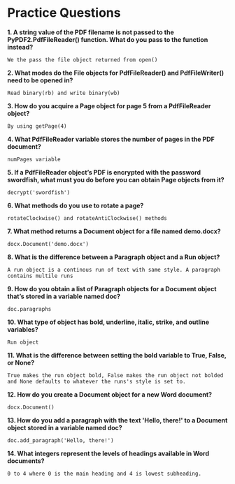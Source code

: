 # Practice Questions

**1. A string value of the PDF filename is not passed to the PyPDF2.PdfFileReader() function. What do you pass to the function instead?**

	We the pass the file object returned from open()

**2. What modes do the File objects for PdfFileReader() and PdfFileWriter() need to be opened in?**

	Read binary(rb) and write binary(wb)

**3. How do you acquire a Page object for page 5 from a PdfFileReader object?**

	By using getPage(4)

**4. What PdfFileReader variable stores the number of pages in the PDF document?**

	numPages variable

**5. If a PdfFileReader object’s PDF is encrypted with the password swordfish, what must you do before you can obtain Page objects from it?**

	decrypt('swordfish')

**6. What methods do you use to rotate a page?**

	rotateClockwise() and rotateAntiClockwise() methods

**7. What method returns a Document object for a file named demo.docx?**

	docx.Document('demo.docx')

**8. What is the difference between a Paragraph object and a Run object?**

	A run object is a continous run of text with same style. A paragraph contains multile runs

**9. How do you obtain a list of Paragraph objects for a Document object that’s stored in a variable named doc?**

	doc.paragraphs

**10. What type of object has bold, underline, italic, strike, and outline variables?**

	Run object

**11. What is the difference between setting the bold variable to True, False, or None?**

	True makes the run object bold, False makes the run object not bolded and None defaults to whatever the runs's style is set to.

**12. How do you create a Document object for a new Word document?**

	docx.Document()

**13. How do you add a paragraph with the text 'Hello, there!' to a Document object stored in a variable named doc?**

	doc.add_paragraph('Hello, there!')

**14. What integers represent the levels of headings available in Word documents?**

	0 to 4 where 0 is the main heading and 4 is lowest subheading.
